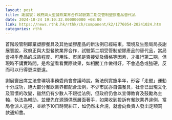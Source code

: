 ```yaml
---
layout: post
title: 謝展寰：政府與大型餐飲業界合作試驗第二期受管制塑膠產品替代品
date: 2024-10-24 19:10:32.000000000 +08:00
link: https://news.rthk.hk/rthk/ch/component/k2/1776054-20241024.htm
categories: rthk
---
```


首階段管制即棄塑膠餐具及其他塑膠產品的新法例已經結束。環境及生態局局長謝展寰說，政府正與大型餐飲業界合作，試驗第二期受管制塑膠產品的替代品，當局會視乎產品的成熟程度、可用性、市民是否接受及價格等因素，才推行第二期，但現時不講實時間，是希望看看實際效果，如相關工作做得好，不會過急或強硬，反而可以行得更深更遠。

謝展寰出席立法會環境事務委員會會議時說，新法例實施半年，形容「走塑」運動十分成功，絕大部分餐飲業界都配合法例，不少市民亦自備餐具，社會已出現文化及習慣的改變，雖然仍有少數人不跟從法例，但政府仍會以宣傳教育及鼓勵為主軸，執法為輔助，並優先在源頭供應層面著手，如果收到投訴有餐飲業界違例，當局會派人巡視，並給予10日時間糾正，如仍然未合規，就會向負責人發出定額罰款通知書。
